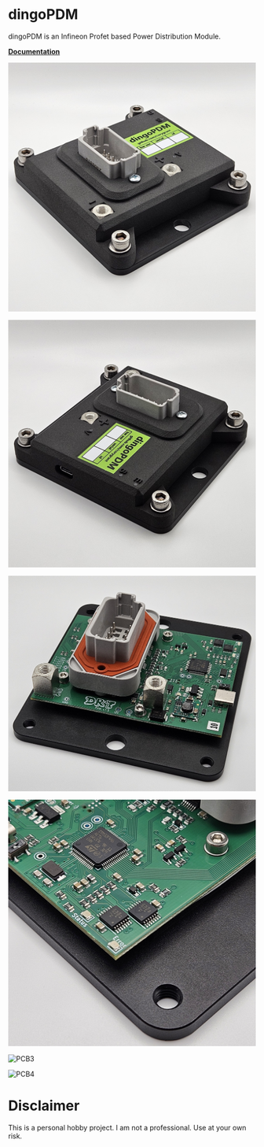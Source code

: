 # dingoPDM
dingoPDM is an Infineon Profet based Power Distribution Module. 

[**Documentation**](https://corygrant.github.io/dingoPDM/)

![Full1](images/Full1.jpg)

![Full2](images/Full2.jpg)

![PCB1](images/PCB1.jpg)

![PCB2](images/PCB2.jpg)

![PCB3](images/PCB3.jpg)

![PCB4](images/PCB4.jpg)

# Disclaimer
This is a personal hobby project. I am not a professional. Use at your own risk. 